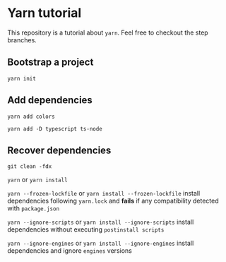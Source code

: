 # Yarn tutorial

This repository is a tutorial about `yarn`. Feel free to checkout the step branches.

## Bootstrap a project

`yarn init`

## Add dependencies

`yarn add colors`

`yarn add -D typescript ts-node`

## Recover dependencies

`git clean -fdx`

`yarn` or `yarn install`

`yarn --frozen-lockfile` or `yarn install --frozen-lockfile` install dependencies following `yarn.lock` and **fails** if any compatibility detected with `package.json`

`yarn --ignore-scripts` or `yarn install --ignore-scripts` install dependencies without executing `postinstall scripts`

`yarn --ignore-engines` or `yarn install --ignore-engines` install dependencies and ignore `engines` versions
